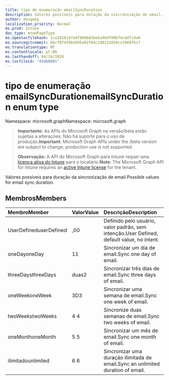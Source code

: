 ```yaml
---
title: tipo de enumeração emailSyncDuration
description: Valores possíveis para duração da sincronização de email.
author: dougeby
localization_priority: Normal
ms.prod: Intune
doc_type: enumPageType
ms.openlocfilehash: 1ca28161d7a4f8b0683be6a96df00bf4cdd7cda6
ms.sourcegitcommit: bbcf074f0be9d5e02f84c290122850cc5968fb1f
ms.translationtype: MT
ms.contentlocale: pt-BR
ms.lasthandoff: 04/14/2020
ms.locfileid: "43460091"
---
```

# <a name="emailsyncduration-enum-type"></a><span data-ttu-id="988cc-103">tipo de enumeração emailSyncDuration</span><span class="sxs-lookup"><span data-stu-id="988cc-103">emailSyncDuration enum type</span></span>

<span data-ttu-id="988cc-104">Namespace: microsoft.graph</span><span class="sxs-lookup"><span data-stu-id="988cc-104">Namespace: microsoft.graph</span></span>

> <span data-ttu-id="988cc-105">**Importante:** As APIs do Microsoft Graph na versão/beta estão sujeitas a alterações; Não há suporte para o uso de produção.</span><span class="sxs-lookup"><span data-stu-id="988cc-105">**Important:** Microsoft Graph APIs under the /beta version are subject to change; production use is not supported.</span></span>

> <span data-ttu-id="988cc-106">**Observação:** A API do Microsoft Graph para Intune requer uma [licença ativa do Intune](https://go.microsoft.com/fwlink/?linkid=839381) para o locatário.</span><span class="sxs-lookup"><span data-stu-id="988cc-106">**Note:** The Microsoft Graph API for Intune requires an [active Intune license](https://go.microsoft.com/fwlink/?linkid=839381) for the tenant.</span></span>

<span data-ttu-id="988cc-107">Valores possíveis para duração da sincronização de email.</span><span class="sxs-lookup"><span data-stu-id="988cc-107">Possible values for email sync duration.</span></span>

## <a name="members"></a><span data-ttu-id="988cc-108">Membros</span><span class="sxs-lookup"><span data-stu-id="988cc-108">Members</span></span>
|<span data-ttu-id="988cc-109">Membro</span><span class="sxs-lookup"><span data-stu-id="988cc-109">Member</span></span>|<span data-ttu-id="988cc-110">Valor</span><span class="sxs-lookup"><span data-stu-id="988cc-110">Value</span></span>|<span data-ttu-id="988cc-111">Descrição</span><span class="sxs-lookup"><span data-stu-id="988cc-111">Description</span></span>|
|:---|:---|:---|
|<span data-ttu-id="988cc-112">UserDefined</span><span class="sxs-lookup"><span data-stu-id="988cc-112">userDefined</span></span>|<span data-ttu-id="988cc-113">,0</span><span class="sxs-lookup"><span data-stu-id="988cc-113">0</span></span>|<span data-ttu-id="988cc-114">Definido pelo usuário, valor padrão, sem intenção.</span><span class="sxs-lookup"><span data-stu-id="988cc-114">User Defined, default value, no intent.</span></span>|
|<span data-ttu-id="988cc-115">oneDay</span><span class="sxs-lookup"><span data-stu-id="988cc-115">oneDay</span></span>|<span data-ttu-id="988cc-116">1</span><span class="sxs-lookup"><span data-stu-id="988cc-116">1</span></span>|<span data-ttu-id="988cc-117">Sincronizar um dia de email.</span><span class="sxs-lookup"><span data-stu-id="988cc-117">Sync one day of email.</span></span>|
|<span data-ttu-id="988cc-118">threeDays</span><span class="sxs-lookup"><span data-stu-id="988cc-118">threeDays</span></span>|<span data-ttu-id="988cc-119">duas</span><span class="sxs-lookup"><span data-stu-id="988cc-119">2</span></span>|<span data-ttu-id="988cc-120">Sincronizar três dias de email.</span><span class="sxs-lookup"><span data-stu-id="988cc-120">Sync three days of email.</span></span>|
|<span data-ttu-id="988cc-121">oneWeek</span><span class="sxs-lookup"><span data-stu-id="988cc-121">oneWeek</span></span>|<span data-ttu-id="988cc-122">3D</span><span class="sxs-lookup"><span data-stu-id="988cc-122">3</span></span>|<span data-ttu-id="988cc-123">Sincronizar uma semana de email.</span><span class="sxs-lookup"><span data-stu-id="988cc-123">Sync one week of email.</span></span>|
|<span data-ttu-id="988cc-124">twoWeeks</span><span class="sxs-lookup"><span data-stu-id="988cc-124">twoWeeks</span></span>|<span data-ttu-id="988cc-125">4 </span><span class="sxs-lookup"><span data-stu-id="988cc-125">4</span></span>|<span data-ttu-id="988cc-126">Sincronize duas semanas de email.</span><span class="sxs-lookup"><span data-stu-id="988cc-126">Sync two weeks of email.</span></span>|
|<span data-ttu-id="988cc-127">oneMonth</span><span class="sxs-lookup"><span data-stu-id="988cc-127">oneMonth</span></span>|<span data-ttu-id="988cc-128">5 </span><span class="sxs-lookup"><span data-stu-id="988cc-128">5</span></span>|<span data-ttu-id="988cc-129">Sincronizar um mês de email.</span><span class="sxs-lookup"><span data-stu-id="988cc-129">Sync one month of email.</span></span>|
|<span data-ttu-id="988cc-130">ilimitado</span><span class="sxs-lookup"><span data-stu-id="988cc-130">unlimited</span></span>|<span data-ttu-id="988cc-131">6 </span><span class="sxs-lookup"><span data-stu-id="988cc-131">6</span></span>|<span data-ttu-id="988cc-132">Sincronizar uma duração ilimitada de email.</span><span class="sxs-lookup"><span data-stu-id="988cc-132">Sync an unlimited duration of email.</span></span>|



